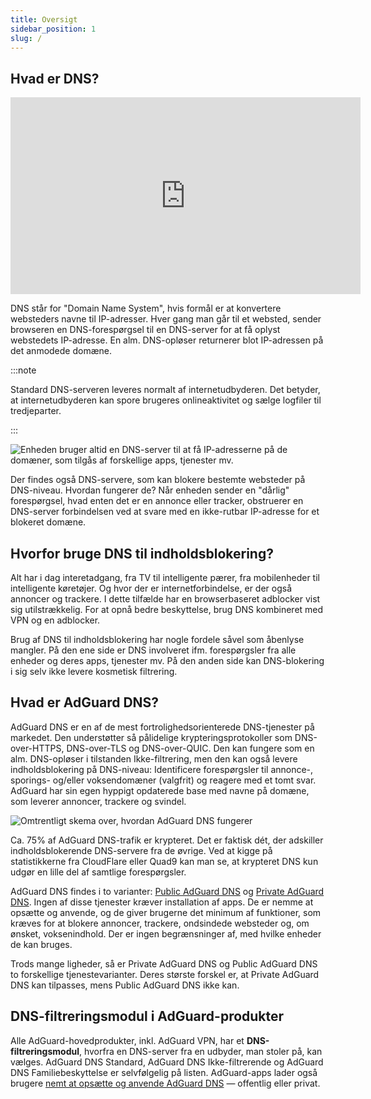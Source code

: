 ```yaml
---
title: Oversigt
sidebar_position: 1
slug: /
---
```


## Hvad er DNS?

<iframe width="560" height="315" class="youtube-video" src="https://www.youtube-nocookie.com/embed/MSp7Ki03-LI" title="YouTube-videoafspiller" frameborder="0" allow="accelerometer; autoplay; clipboard-write; encrypted-media; gyroscope; picture-in-picture" allowfullscreen></iframe>

DNS står for "Domain Name System", hvis formål er at konvertere websteders navne til IP-adresser. Hver gang man går til et websted, sender browseren en DNS-forespørgsel til en DNS-server for at få oplyst webstedets IP-adresse. En alm. DNS-opløser returnerer blot IP-adressen på det anmodede domæne.

:::note

Standard DNS-serveren leveres normalt af internetudbyderen. Det betyder, at internetudbyderen kan spore brugeres onlineaktivitet og sælge logfiler til tredjeparter.

:::

![Enheden bruger altid en DNS-server til at få IP-adresserne på de domæner, som tilgås af forskellige apps, tjenester mv.](https://cdn.adtidy.org/content/blog/articles/dns-cbs/scr1.png)

Der findes også DNS-servere, som kan blokere bestemte websteder på DNS-niveau. Hvordan fungerer de? Når enheden sender en "dårlig" forespørgsel, hvad enten det er en annonce eller tracker, obstruerer en DNS-server forbindelsen ved at svare med en ikke-rutbar IP-adresse for et blokeret domæne.

## Hvorfor bruge DNS til indholdsblokering?

Alt har i dag interetadgang, fra TV til intelligente pærer, fra mobilenheder til intelligente køretøjer. Og hvor der er internetforbindelse, er der også annoncer og trackere. I dette tilfælde har en browserbaseret adblocker vist sig utilstrækkelig. For at opnå bedre beskyttelse, brug DNS kombineret med VPN og en adblocker.

Brug af DNS til indholdsblokering har nogle fordele såvel som åbenlyse mangler. På den ene side er DNS involveret ifm. forespørgsler fra alle enheder og deres apps, tjenester mv. På den anden side kan DNS-blokering i sig selv ikke levere kosmetisk filtrering.

## Hvad er AdGuard DNS?

AdGuard DNS er en af de mest fortrolighedsorienterede DNS-tjenester på markedet. Den understøtter så pålidelige krypteringsprotokoller som DNS-over-HTTPS, DNS-over-TLS og DNS-over-QUIC. Den kan fungere som en alm. DNS-opløser i tilstanden Ikke-filtrering, men den kan også levere indholdsblokering på DNS-niveau: Identificere forespørgsler til annonce-, sporings- og/eller voksendomæner (valgfrit) og reagere med et tomt svar. AdGuard har sin egen hyppigt opdaterede base med navne på domæne, som leverer annoncer, trackere og svindel.

![Omtrentligt skema over, hvordan AdGuard DNS fungerer](https://cdn.adtidy.org/public/Adguard/Blog/scr2.png)

Ca. 75% af AdGuard DNS-trafik er krypteret. Det er faktisk dét, der adskiller indholdsblokerende DNS-servere fra de øvrige. Ved at kigge på statistikkerne fra CloudFlare eller Quad9 kan man se, at krypteret DNS kun udgør en lille del af samtlige forespørgsler.

AdGuard DNS findes i to varianter: [Public AdGuard DNS](public-dns/overview) og [Private AdGuard DNS](private-dns/overview). Ingen af disse tjenester kræver installation af apps. De er nemme at opsætte og anvende, og de giver brugerne det minimum af funktioner, som kræves for at blokere annoncer, trackere, ondsindede websteder og, om ønsket, voksenindhold. Der er ingen begrænsninger af, med hvilke enheder de kan bruges.

Trods mange ligheder, så er Private AdGuard DNS og Public AdGuard DNS to forskellige tjenestevarianter. Deres største forskel er, at Private AdGuard DNS kan tilpasses, mens Public AdGuard DNS ikke kan.

## DNS-filtreringsmodul i AdGuard-produkter

Alle AdGuard-hovedprodukter, inkl. AdGuard VPN, har et **DNS-filtreringsmodul**, hvorfra en DNS-server fra en udbyder, man stoler på, kan vælges. AdGuard DNS Standard, AdGuard DNS Ikke-filtrerende og AdGuard DNS Familiebeskyttelse er selvfølgelig på listen. AdGuard-apps lader også brugere [ nemt at opsætte og anvende AdGuard DNS](https://adguard-dns.io/public-dns.html) — offentlig eller privat.
